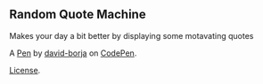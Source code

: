 Random Quote Machine
--------------------

Makes your day a bit better by displaying some motavating quotes

A [Pen](https://codepen.io/david-borja/pen/VweQGVp) by [david-borja](https://codepen.io/david-borja) on [CodePen](https://codepen.io).

[License](https://codepen.io/david-borja/pen/VweQGVp/license).